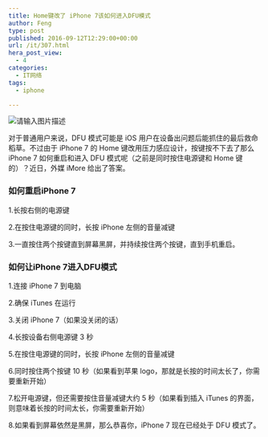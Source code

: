 ```yaml
---
title: Home键改了 iPhone 7该如何进入DFU模式
author: Feng
type: post
published: 2016-09-12T12:29:00+00:00
url: /it/307.html
hera_post_view:
  - 4
categories:
  - IT网络
tags:
  - iphone

---
```

<img decoding="async" src="https://cdn.uu126.cn/wp-content/uploads/2016/09/163744pm4p1mp7c1ls4n1n.png" alt="请输入图片描述" title="请输入图片描述" />

对于普通用户来说，DFU 模式可能是 iOS 用户在设备出问题后能抓住的最后救命稻草。不过由于 iPhone 7 的 Home 键改用压力感应设计，按键按不下去了那么 iPhone 7 如何重启和进入 DFU 模式呢（之前是同时按住电源键和 Home 键的）？近日，外媒 iMore 给出了答案。

### 如何重启iPhone 7

1.长按右侧的电源键

2.在按住电源键的同时，长按 iPhone 左侧的音量减键

3.一直按住两个按键直到屏幕黑屏，并持续按住两个按键，直到手机重启。

### 如何让iPhone 7进入DFU模式

1.连接 iPhone 7 到电脑

2.确保 iTunes 在运行

3.关闭 iPhone 7（如果没关闭的话）

4.长按设备右侧电源键 3 秒

5.在按住电源键的同时，长按 iPhone 左侧的音量减键

6.同时按住两个按键 10 秒（如果看到苹果 logo，那就是长按的时间太长了，你需要重新开始）

7.松开电源键，但还需要按住音量减键大约 5 秒（如果看到插入 iTunes 的界面，则意味着长按的时间太长，你需要重新开始）

8.如果看到屏幕依然是黑屏，那么恭喜你，iPhone 7 现在已经处于 DFU 模式了。